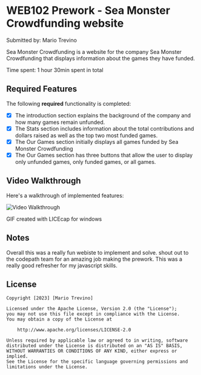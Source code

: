 # WEB102 Prework - Sea Monster Crowdfunding website

Submitted by: Mario Trevino

Sea Monster Crowdfunding is a website for the company Sea Monster Crowdfunding that displays information about the games they have funded.

Time spent: 1 hour 30min spent in total

## Required Features

The following **required** functionality is completed:

* [x] The introduction section explains the background of the company and how many games remain unfunded.
* [x] The Stats section includes information about the total contributions and dollars raised as well as the top two most funded games.
* [x] The Our Games section initially displays all games funded by Sea Monster Crowdfunding
* [x] The Our Games section has three buttons that allow the user to display only unfunded games, only funded games, or all games.

## Video Walkthrough

Here's a walkthrough of implemented features:

<img src='assets/walkthrough.gif' title='Video Walkthrough' width='' alt='Video Walkthrough' />

GIF created with LICEcap for windows


## Notes
Overall this was a really fun webiste to implement and solve. shout out to the codepath team for an amazing job making the prework.
This was a really good refresher for my javascript skills.

## License

    Copyright [2023] [Mario Trevino]

    Licensed under the Apache License, Version 2.0 (the "License");
    you may not use this file except in compliance with the License.
    You may obtain a copy of the License at

        http://www.apache.org/licenses/LICENSE-2.0

    Unless required by applicable law or agreed to in writing, software
    distributed under the License is distributed on an "AS IS" BASIS,
    WITHOUT WARRANTIES OR CONDITIONS OF ANY KIND, either express or implied.
    See the License for the specific language governing permissions and
    limitations under the License.
